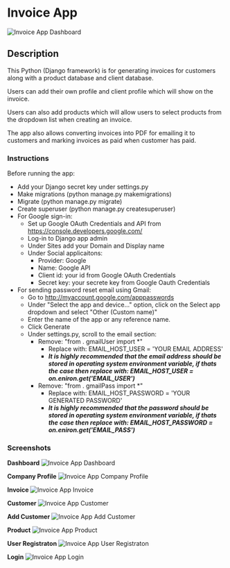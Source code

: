 # Invoice App

![Invoice App Dashboard](Screenshots/invoice_dashboard.jpg "Invoice App")

## Description

This Python (Django framework) is for generating invoices for customers along with a product database and client database.

Users can add their own profile and client profile which will show on the invoice.

Users can also add products which will allow users to select products from the dropdown list when creating an invoice.

The app also allows converting invoices into PDF for emailing it to customers and marking invoices as paid when customer has paid.

### Instructions

Before running the app:
* Add your Django secret key under settings.py
* Make migrations (python manage.py makemigrations)
* Migrate (python manage.py migrate)
* Create superuser (python manage.py createsuperuser)
* For Google sign-in:
    * Set up Google OAuth Credentials and API from https://console.developers.google.com/
    * Log-in to Django app admin
    * Under Sites add your Domain and Display name
    * Under Social applicaitons:
        * Provider: Google
        * Name: Google API
        * Client id: your id from Google OAuth Credentials
        * Secret key: your secrete key from Google Oauth Credentials
* For sending password reset email using Gmail:
    * Go to http://myaccount.google.com/apppasswords
    * Under "Select the app and device..." option, click on the Select app dropdown and select "Other (Custom name)"
    * Enter the name of the app or any reference name.
    * Click Generate
    * Under settings.py, scroll to the email section:
        * Remove: "from . gmailUser import *"
            * Replace with: EMAIL_HOST_USER = 'YOUR EMAIL ADDRESS'
            * **_It is highly recommended that the email address should be stored in operating system environment variable, if thats the case then replace with: EMAIL_HOST_USER = on.eniron.get('EMAIL_USER')_**
        * Remove: "from . gmailPass import *"
            * Replace with: EMAIL_HOST_PASSWORD = 'YOUR GENERATED PASSWORD'
            * **_It is highly recommended that the password should be stored in operating system environment variable, if thats the case then replace with: EMAIL_HOST_PASSWORD = on.eniron.get('EMAIL_PASS')_**

### Screenshots

**Dashboard**
![Invoice App Dashboard](Screenshots/invoice_dashboard.jpg "Invoice App Dashboard")

**Company Profile**
![Invoice App Company Profile](Screenshots/invoice_company_profile.jpg "Invoice App Company Profile")

**Invoice**
![Invoice App Invoice](Screenshots/invoice.jpg "Invoice App Invoice")

**Customer**
![Invoice App Customer](Screenshots/invoice_customer.jpg "Invoice App Customer")

**Add Customer**
![Invoice App Add Customer](Screenshots/invoice_add_customer.jpg "Invoice App Add Customer")

**Product**
![Invoice App Product](Screenshots/invoice_product.jpg "Invoice App Product")

**User Registraton**
![Invoice App User Registraton](Screenshots/invoice_register.jpg "Invoice App User Registraton")

**Login**
![Invoice App Login](Screenshots/invoice_login.jpg "Invoice App Login")
